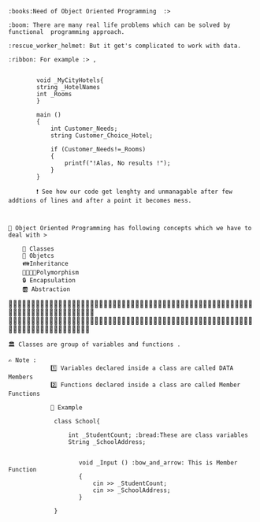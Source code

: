    :books:Need of Object Oriented Programming  :>

    :boom: There are many real life problems which can be solved by functional  programming approach.

    :rescue_worker_helmet: But it get's complicated to work with data.

    :ribbon: For example :> ,

            
            void _MyCityHotels{
            string _HotelNames
            int _Rooms
            }

            main ()
            {
                int Customer_Needs;
                string Customer_Choice_Hotel;

                if (Customer_Needs!=_Rooms)
                {
                    printf("!Alas, No results !");
                }
            }

            ❗ See how our code get lenghty and unmanagable after few addtions of lines and after a point it becomes mess.



    🧰 Object Oriented Programming has following concepts which we have to deal with >

        📗 Classes
        📃 Objetcs
        👪Inheritance
        👩‍👩‍👦‍👦Polymorphism
        🔒 Encapsulation
        🆎 Abstraction

🎄🎄🎄🎄🎄🎄🎄🎄🎄🎄🎄🎄🎄🎄🎄🎄🎄🎄🎄🎄🎄🎄🎄🎄🎄🎄🎄🎄🎄🎄🎄🎄🎄🎄🎄🎄🎄🎄🎄🎄🎄🎄🎄🎄🎄🎄🎄🎄🎄🎄🎄🎄🎄🎄🎄🎄🎄🎄🎄🎄🎄🎄🎄🎄🎄🎄🎄🎄🎄🎄🎄🎄🎄                     
🎈🎈🎈🎈🎈🎈🎈🎈🎈🎈🎈🎈🎈🎈🎈🎈🎈🎈🎈🎈🎈🎈🎈🎈🎈🎈🎈🎈🎈🎈🎈🎈🎈🎈🎈🎈🎈🎈🎈🎈🎈🎈🎈🎈🎈🎈🎈🎈🎈🎈🎈🎈🎈🎈🎈🎈🎈🎈🎈🎈🎈🎈🎈🎈🎈🎈🎈🎈🎈🎈🎈🎈



    🏛️ Classes are group of variables and functions .

    ✍ Note :
                1️⃣ Variables declared inside a class are called DATA Members
                2️⃣ Functions declared inside a class are called Member Functions

                📛 Example

                 class School{

                     int _StudentCount; :bread:These are class variables
                     String _SchoolAddress;


                        void _Input () :bow_and_arrow: This is Member Function
                        {
                            cin >> _StudentCount;
                            cin >> _SchoolAddress;
                        }

                 }